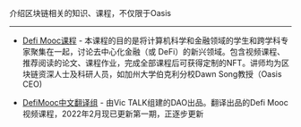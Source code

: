 介绍区块链相关的知识、课程，不仅限于Oasis

------

- [Defi Mooc课程](https://defi-learning.org/) - 本课程的目的是将计算机科学和金融领域的学生和跨学科专家聚集在一起，讨论去中心化金融（或 DeFi）的新兴领域。包含视频课程、推荐阅读的论文、课程作业，完成全部课程后可获得定制的NFT。讲师均为区块链资深人士及科研人员，如加州大学伯克利分校Dawn Song教授（Oasis CEO)

- [DefiMooc中文翻译组](https://space.bilibili.com/1522784883) - 由Vic TALK组建的DAO出品。翻译出品的Defi Mooc视频课程，2022年2月现已更新第一期，正逐步更新